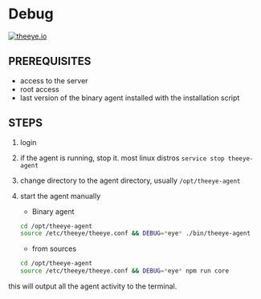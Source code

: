 # Debug

[![theeye.io](https://theeye.io/img/logo2.png)](https://theeye.io/en/index.html)

## PREREQUISITES

- access to the server
- root access
- last version of the binary agent installed with the installation script

## STEPS

1. login
2. if the agent is running, stop it. most linux distros `service stop theeye-agent`
3. change directory to the agent directory, usually `/opt/theeye-agent`
4. start the agent manually      
    * Binary agent       
    ```bash
    cd /opt/theeye-agent
    source /etc/theeye/theeye.conf && DEBUG=*eye* ./bin/theeye-agent
    ```    
    * from sources       
    
    ```bash
    cd /opt/theeye-agent
    source /etc/theeye/theeye.conf && DEBUG=*eye* npm run core
    ```




this will output all the agent activity to the terminal.

